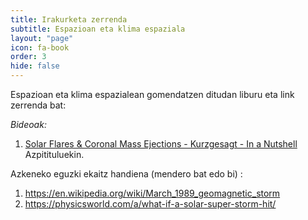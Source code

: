 ```yaml
---
title: Irakurketa zerrenda
subtitle: Espazioan eta klima espaziala
layout: "page"
icon: fa-book
order: 3
hide: false
---
```


Espazioan eta klima espazialean gomendatzen ditudan liburu eta link zerrenda bat:


*Bideoak:*
1. [Solar Flares & Coronal Mass Ejections - Kurzgesagt - In a Nutshell](https://www.youtube.com/watch?v=oHHSSJDJ4oo) Azpitituluekin.

Azkeneko eguzki ekaitz handiena (mendero bat edo bi) :
1. https://en.wikipedia.org/wiki/March_1989_geomagnetic_storm 
2. https://physicsworld.com/a/what-if-a-solar-super-storm-hit/
<!-- *link batzuek afiliatuak dira.* -->  
